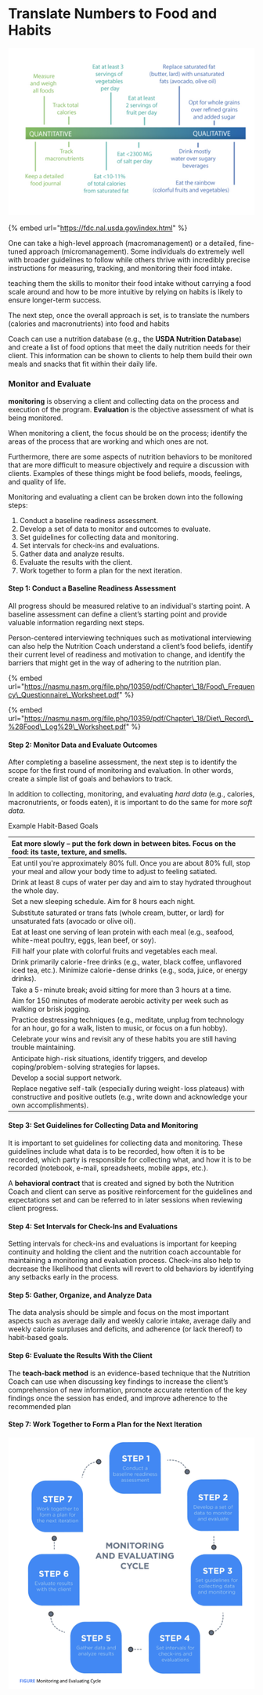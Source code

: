 # Translate Numbers to Food and Habits

![](../.gitbook/assets/screen-shot-2021-02-16-at-11.13.37-pm.png)

{% embed url="https://fdc.nal.usda.gov/index.html" %}

One can take a high-level approach \(macromanagement\) or a detailed, fine-tuned approach \(micromanagement\). Some individuals do extremely well with broader guidelines to follow while others thrive with incredibly precise instructions for measuring, tracking, and monitoring their food intake.

teaching them the skills to monitor their food intake without carrying a food scale around and how to be more intuitive by relying on habits is likely to ensure longer-term success.

The next step, once the overall approach is set, is to translate the numbers \(calories and macronutrients\) into food and habits

Coach can use a nutrition database \(e.g., the **USDA Nutrition Database**\) and create a list of food options that meet the daily nutrition needs for their client. This information can be shown to clients to help them build their own meals and snacks that fit within their daily life.



### Monitor and Evaluate

 **monitoring** is observing a client and collecting data on the process and execution of the program. **Evaluation** is the objective assessment of what is being monitored.

When monitoring a client, the focus should be on the process; identify the areas of the process that are working and which ones are not.

Furthermore, there are some aspects of nutrition behaviors to be monitored that are more difficult to measure objectively and require a discussion with clients. Examples of these things might be food beliefs, moods, feelings, and quality of life.



Monitoring and evaluating a client can be broken down into the following steps:

1. Conduct a baseline readiness assessment.
2. Develop a set of data to monitor and outcomes to evaluate.
3. Set guidelines for collecting data and monitoring.
4. Set intervals for check-ins and evaluations.
5. Gather data and analyze results.
6. Evaluate the results with the client.
7. Work together to form a plan for the next iteration.



#### Step 1: Conduct a Baseline Readiness Assessment

All progress should be measured relative to an individual's starting point. A baseline assessment can define a client’s starting point and provide valuable information regarding next steps.

Person-centered interviewing techniques such as motivational interviewing can also help the Nutrition Coach understand a client’s food beliefs, identify their current level of readiness and motivation to change, and identify the barriers that might get in the way of adhering to the nutrition plan.

{% embed url="https://nasmu.nasm.org/file.php/10359/pdf/Chapter\_18/Food\_Frequency\_Questionnaire\_Worksheet.pdf" %}

{% embed url="https://nasmu.nasm.org/file.php/10359/pdf/Chapter\_18/Diet\_Record\_%28Food\_Log%29\_Worksheet.pdf" %}



#### Step 2: Monitor Data and Evaluate Outcomes

After completing a baseline assessment, the next step is to identify the scope for the first round of monitoring and evaluation. In other words, create a simple list of goals and behaviors to track.



In addition to collecting, monitoring, and evaluating _hard data_ \(e.g., calories, macronutrients, or foods eaten\), it is important to do the same for more _soft data_. 



Example Habit-Based Goals

| Eat more slowly – put the fork down in between bites. Focus on the food: its taste, texture, and smells. |
| :--- |
| Eat until you're approximately 80% full. Once you are about 80% full, stop your meal and allow your body time to adjust to feeling satiated. |
| Drink at least 8 cups of water per day and aim to stay hydrated throughout the whole day. |
| Set a new sleeping schedule. Aim for 8 hours each night. |
| Substitute saturated or trans fats \(whole cream, butter, or lard\) for unsaturated fats \(avocado or olive oil\). |
| Eat at least one serving of lean protein with each meal \(e.g., seafood, white-meat poultry, eggs, lean beef, or soy\). |
| Fill half your plate with colorful fruits and vegetables each meal. |
| Drink primarily calorie-free drinks \(e.g., water, black coffee, unflavored iced tea, etc.\). Minimize calorie-dense drinks \(e.g., soda, juice, or energy drinks\). |
| Take a 5-minute break; avoid sitting for more than 3 hours at a time. |
| Aim for 150 minutes of moderate aerobic activity per week such as walking or brisk jogging. |
| Practice destressing techniques \(e.g., meditate, unplug from technology for an hour, go for a walk, listen to music, or focus on a fun hobby\). |
| Celebrate your wins and revisit any of these habits you are still having trouble maintaining. |
| Anticipate high-risk situations, identify triggers, and develop coping/problem-solving strategies for lapses. |
| Develop a social support network. |
| Replace negative self-talk \(especially during weight-loss plateaus\) with constructive and positive outlets \(e.g., write down and acknowledge your own accomplishments\). |

#### 

#### Step 3: Set Guidelines for Collecting Data and Monitoring

It is important to set guidelines for collecting data and monitoring. These guidelines include what data is to be recorded, how often it is to be recorded, which party is responsible for collecting what, and how it is to be recorded \(notebook, e-mail, spreadsheets, mobile apps, etc.\).

 A **behavioral contract** that is created and signed by both the Nutrition Coach and client can serve as positive reinforcement for the guidelines and expectations set and can be referred to in later sessions when reviewing client progress.



#### Step 4: Set Intervals for Check-Ins and Evaluations

Setting intervals for check-ins and evaluations is important for keeping continuity and holding the client and the nutrition coach accountable for maintaining a monitoring and evaluation process. Check-ins also help to decrease the likelihood that clients will revert to old behaviors by identifying any setbacks early in the process.

#### Step 5: Gather, Organize, and Analyze Data

The data analysis should be simple and focus on the most important aspects such as average daily and weekly calorie intake, average daily and weekly calorie surpluses and deficits, and adherence \(or lack thereof\) to habit-based goals.



#### Step 6: Evaluate the Results With the Client

The **teach-back method** is an evidence-based technique that the Nutrition Coach can use when discussing key findings to increase the client’s comprehension of new information, promote accurate retention of the key findings once the session has ended, and improve adherence to the recommended plan



#### Step 7: Work Together to Form a Plan for the Next Iteration

![](../.gitbook/assets/screen-shot-2021-02-16-at-11.45.15-pm.png)






